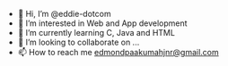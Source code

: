 - 👋 Hi, I’m @eddie-dotcom
- 👀 I’m interested in Web and App development
- 🌱 I’m currently learning C, Java and HTML
- 💞️ I’m looking to collaborate on ...
- 📫 How to reach me edmondpaakumahjnr@gmail.com

<!---
eddie-dotcom/eddie-dotcom is a ✨ special ✨ repository because its `README.md` (this file) appears on your GitHub profile.
You can click the Preview link to take a look at your changes.
--->
